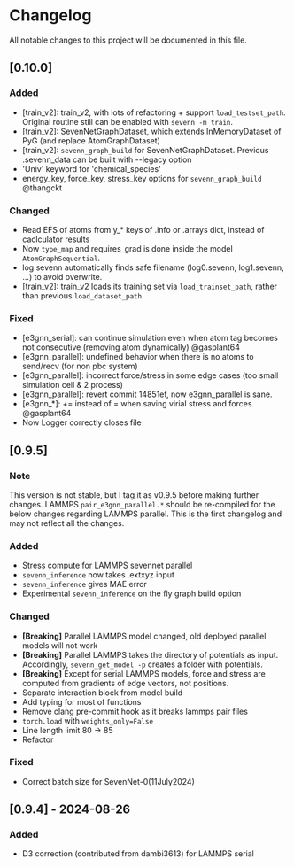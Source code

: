 # Changelog
All notable changes to this project will be documented in this file.

## [0.10.0]
### Added
- [train_v2]: train_v2, with lots of refactoring + support `load_testset_path`. Original routine still can be enabled with `sevenn -m train`.
- [train_v2]: SevenNetGraphDataset, which extends InMemoryDataset of PyG (and replace AtomGraphDataset)
- [train_v2]: `sevenn_graph_build` for SevenNetGraphDataset. Previous .sevenn_data can be built with --legacy option
- 'Univ' keyword for 'chemical_species'
- energy_key, force_key, stress_key options for `sevenn_graph_build` @thangckt
### Changed
- Read EFS of atoms from y_* keys of .info or .arrays dict, instead of caclculator results
- Now `type_map` and requires_grad is done inside the model `AtomGraphSequential`.
- log.sevenn automatically finds safe filename (log0.sevenn, log1.sevenn, ...) to avoid overwrite.
- [train_v2]: train_v2 loads its training set via `load_trainset_path`, rather than previous `load_dataset_path`.
### Fixed
- [e3gnn_serial]: can continue simulation even when atom tag becomes not consecutive (removing atom dynamically) @gasplant64
- [e3gnn_parallel]: undefined behavior when there is no atoms to send/recv (for non pbc system)
- [e3gnn_parallel]: incorrect force/stress in some edge cases (too small simulation cell & 2 process)
- [e3gnn_parallel]: revert commit 14851ef, now e3gnn_parallel is sane.
- [e3gnn_*]: += instead of = when saving virial stress and forces @gasplant64
- Now Logger correctly closes file

## [0.9.5]
### Note
This version is not stable, but I tag it as v0.9.5 before making further changes.
LAMMPS `pair_e3gnn_parallel.*` should be re-compiled for the below changes regarding LAMMPS parallel.
This is the first changelog and may not reflect all the changes.
### Added
- Stress compute for LAMMPS sevennet parallel
- `sevenn_inference` now takes .extxyz input
- `sevenn_inference` gives MAE error
- Experimental `sevenn_inference` on the fly graph build option
### Changed
- **[Breaking]** Parallel LAMMPS model changed, old deployed parallel models will not work
- **[Breaking]** Parallel LAMMPS takes the directory of potentials as input. Accordingly, `sevenn_get_model -p` creates a folder with potentials.
- **[Breaking]** Except for serial LAMMPS models, force and stress are computed from gradients of edge vectors, not positions.
- Separate interaction block from model build
- Add typing for most of functions
- Remove clang pre-commit hook as it breaks lammps pair files
- `torch.load` with `weights_only=False`
- Line length limit 80 -> 85
- Refactor
### Fixed
- Correct batch size for SevenNet-0(11July2024)

## [0.9.4] - 2024-08-26
### Added
- D3 correction (contributed from dambi3613) for LAMMPS serial
